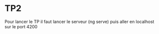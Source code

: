 # TP2

Pour lancer le TP il faut lancer le serveur (ng serve) puis aller en localhost sur le port 4200
